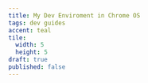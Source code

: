 ```yaml
---
title: My Dev Enviroment in Chrome OS 
tags: dev guides
accent: teal
tile:
  width: 5
  height: 5
draft: true
published: false
---
```


